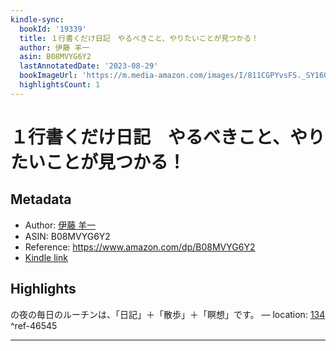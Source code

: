 ```yaml
---
kindle-sync:
  bookId: '19339'
  title: １行書くだけ日記　やるべきこと、やりたいことが見つかる！
  author: 伊藤 羊一
  asin: B08MVYG6Y2
  lastAnnotatedDate: '2023-08-29'
  bookImageUrl: 'https://m.media-amazon.com/images/I/811CGPYvsFS._SY160.jpg'
  highlightsCount: 1
---
```

# １行書くだけ日記　やるべきこと、やりたいことが見つかる！
## Metadata
* Author: [伊藤 羊一](https://www.amazon.comundefined)
* ASIN: B08MVYG6Y2
* Reference: https://www.amazon.com/dp/B08MVYG6Y2
* [Kindle link](kindle://book?action=open&asin=B08MVYG6Y2)

## Highlights
の夜の毎日のルーチンは、「日記」＋「散歩」＋「瞑想」です。 — location: [134](kindle://book?action=open&asin=B08MVYG6Y2&location=134) ^ref-46545

---
